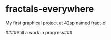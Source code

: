 # fractals-everywhere
My first graphical project at 42sp named fract-ol

####Still a work in progress###

